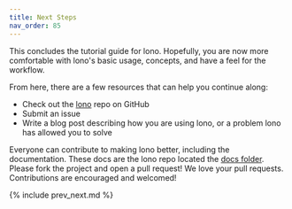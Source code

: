 ```yaml
---
title: Next Steps
nav_order: 85
---
```


This concludes the tutorial guide for lono. Hopefully, you are now more comfortable with lono's basic usage, concepts, and have a feel for the workflow.

From here, there are a few resources that can help you continue along:

* Check out the [lono](https://github.com/tongueroo/lono) repo on GitHub
* Submit an issue
* Write a blog post describing how you are using lono, or a problem lono has allowed you to solve

Everyone can contribute to making lono better, including the documentation. These docs are the lono repo located the [docs folder](https://github.com/tongueroo/lono/tree/master/docs). Please fork the project and open a pull request!  We love your pull requests. Contributions are encouraged and welcomed!

{% include prev_next.md %}
